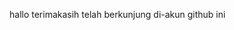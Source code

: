 hallo
  terimakasih
     telah 
        berkunjung
           di-akun
              github 
                 ini
